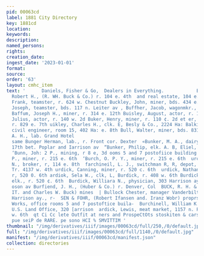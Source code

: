 ```yaml
---
pid: 00063cd
label: 1881 City Directory
key: 1881cd
location: 
keywords: 
description: 
named_persons: 
rights: 
creation_date: 
ingest_date: '2023-01-01'
format: 
source: 
order: '63'
layout: cmhc_item
text: '      Daniels, Fisher & Go,  Dealers in Everything.            BUC 87 BUR              Back,
  Robert H., (R. WH. Buck & Co.) r. 104 e. 4th  and real estate, 104 e. 4th Buckless,
  Frank, teamster, r. 624 w. Chestnut Buckley, John, miner, bds. 434 e. 7th Buckley,
  Joseph, teamster, bds. 117 n. Leiter av , Buffher, Jacob, wagonmkr., r. 140 e. 2d
  Baffum, Joseph H., miner, r. 314 e. 12th Buisley, August, actor, r. 140 w. 2d Buisley,
  Julius, actor, r. 140 w. 2d Buker, Henry, miner, r. 110 ¢. 2d et er, John, miner,
  r. 829 e. 7th uikley, Charles H., clk. E, Besly & Co., 2224 Ha: Balkin? Fred G.,
  civil engineer, room 15, 402 Ha: e. 8th Bull, Walter, miner, bds. 831 e. 8th * Bullock,
  A. H., lab. Grand Hotel                                                        |"
  same Bunger Herman, lab., r. Front cor. Dexter  «Bunker, M. A., dairyman, r. ss.
  17th bet. Poplar and Iarrison av  “Bunker, Philip, elk. A. B, Eliel, r. 112 w. 2d
  ‘Bunn, Joh: 2 P., mining, r 8 e, 3d ooms 5 and 7 postofiice building  ing oh, Milton
  P., miner, r. 215 e. 6th  ‘Burch, O. P. Y., miner, r. 215 e. 6th  urchill, Andrew
  N., broker, r, 114 e. 8th  farchineil, L. J., switchman R, R, depot, r. 208 e. 12th  av.,
  Tr. 4137 w. 4th urdick, Canning, miner, r. 520 c. 6th  urdick, Nathan C., minor,
  r, 520 0. 6th ardiok, Sela W., clk, L, Burdick, r. 408 w. 6th Burdick, Wallace C.,
  elk., r. 520 ¢. 6th  Burdick, Williara N., physician, 303 Harrison ay., r. 700 Harri-  FE
  oson av Burfiend, J. H., (Huber & Co.) r. Denver, Col  BUCK, R. H. & ©0., (Robert
  IT. and Charles W. Buck) mines  | Bullock Chester, manager Vanderbilt Mine, 621
  Harrison ay., r-  SEN & FOHR, (Robert Ifansen and. Iranz Wobr) proprs. Malta Smelting
  Works, office rooms 5 and 7 postoftice buila-  Burchinell, William K., receiver
  U.S. Land Office, 320 [arrison  ardick, Lewis, meat market, 1157 n. Poplar, r. 408
  w. 6th  qt Ci Cc lete Outfit at ners and ProspeCtOts stoskiten & cars ¥etchonets,  *suoog
  pue seiP de RARE. pe sono HCI % SMVITTIM '
thumbnail: "/img/derivatives/iiif/images/00063cd/full/250,/0/default.jpg"
full: "/img/derivatives/iiif/images/00063cd/full/1140,/0/default.jpg"
manifest: "/img/derivatives/iiif/00063cd/manifest.json"
collection: directories
---
```

